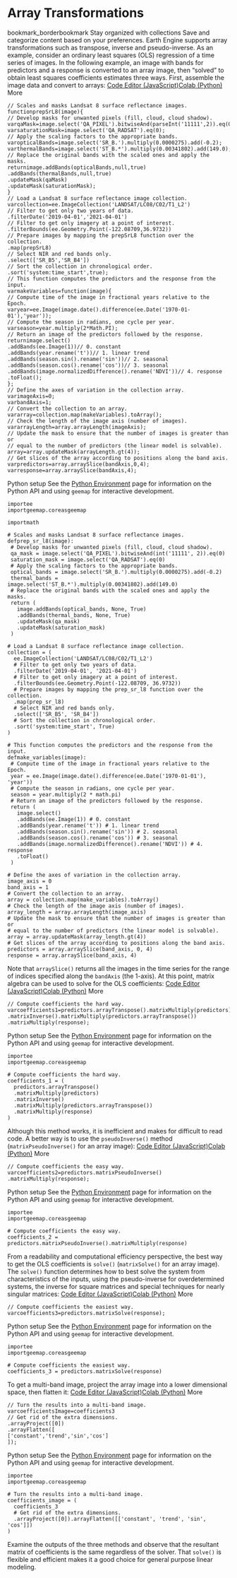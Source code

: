  
#  Array Transformations 
bookmark_borderbookmark Stay organized with collections  Save and categorize content based on your preferences.
Earth Engine supports array transformations such as transpose, inverse and pseudo-inverse. As an example, consider an ordinary least squares (OLS) regression of a time series of images. In the following example, an image with bands for predictors and a response is converted to an array image, then “solved” to obtain least squares coefficients estimates three ways. First, assemble the image data and convert to arrays:
[Code Editor (JavaScript)](https://developers.google.com/earth-engine/guides/arrays_transformations#code-editor-javascript-sample)[Colab (Python)](https://developers.google.com/earth-engine/guides/arrays_transformations#colab-python-sample) More
```
// Scales and masks Landsat 8 surface reflectance images.
functionprepSrL8(image){
// Develop masks for unwanted pixels (fill, cloud, cloud shadow).
varqaMask=image.select('QA_PIXEL').bitwiseAnd(parseInt('11111',2)).eq(0);
varsaturationMask=image.select('QA_RADSAT').eq(0);
// Apply the scaling factors to the appropriate bands.
varopticalBands=image.select('SR_B.').multiply(0.0000275).add(-0.2);
varthermalBands=image.select('ST_B.*').multiply(0.00341802).add(149.0);
// Replace the original bands with the scaled ones and apply the masks.
returnimage.addBands(opticalBands,null,true)
.addBands(thermalBands,null,true)
.updateMask(qaMask)
.updateMask(saturationMask);
}
// Load a Landsat 8 surface reflectance image collection.
varcollection=ee.ImageCollection('LANDSAT/LC08/C02/T1_L2')
// Filter to get only two years of data.
.filterDate('2019-04-01','2021-04-01')
// Filter to get only imagery at a point of interest.
.filterBounds(ee.Geometry.Point(-122.08709,36.9732))
// Prepare images by mapping the prepSrL8 function over the collection.
.map(prepSrL8)
// Select NIR and red bands only.
.select(['SR_B5','SR_B4'])
// Sort the collection in chronological order.
.sort('system:time_start',true);
// This function computes the predictors and the response from the input.
varmakeVariables=function(image){
// Compute time of the image in fractional years relative to the Epoch.
varyear=ee.Image(image.date().difference(ee.Date('1970-01-01'),'year'));
// Compute the season in radians, one cycle per year.
varseason=year.multiply(2*Math.PI);
// Return an image of the predictors followed by the response.
returnimage.select()
.addBands(ee.Image(1))// 0. constant
.addBands(year.rename('t'))// 1. linear trend
.addBands(season.sin().rename('sin'))// 2. seasonal
.addBands(season.cos().rename('cos'))// 3. seasonal
.addBands(image.normalizedDifference().rename('NDVI'))// 4. response
.toFloat();
};
// Define the axes of variation in the collection array.
varimageAxis=0;
varbandAxis=1;
// Convert the collection to an array.
vararray=collection.map(makeVariables).toArray();
// Check the length of the image axis (number of images).
vararrayLength=array.arrayLength(imageAxis);
// Update the mask to ensure that the number of images is greater than or
// equal to the number of predictors (the linear model is solvable).
array=array.updateMask(arrayLength.gt(4));
// Get slices of the array according to positions along the band axis.
varpredictors=array.arraySlice(bandAxis,0,4);
varresponse=array.arraySlice(bandAxis,4);
```
Python setup
See the [ Python Environment](https://developers.google.com/earth-engine/guides/python_install) page for information on the Python API and using `geemap` for interactive development.
```
importee
importgeemap.coreasgeemap
```
```
importmath

# Scales and masks Landsat 8 surface reflectance images.
defprep_sr_l8(image):
 # Develop masks for unwanted pixels (fill, cloud, cloud shadow).
 qa_mask = image.select('QA_PIXEL').bitwiseAnd(int('11111', 2)).eq(0)
 saturation_mask = image.select('QA_RADSAT').eq(0)
 # Apply the scaling factors to the appropriate bands.
 optical_bands = image.select('SR_B.').multiply(0.0000275).add(-0.2)
 thermal_bands = image.select('ST_B.*').multiply(0.00341802).add(149.0)
 # Replace the original bands with the scaled ones and apply the masks.
 return (
   image.addBands(optical_bands, None, True)
   .addBands(thermal_bands, None, True)
   .updateMask(qa_mask)
   .updateMask(saturation_mask)
 )

# Load a Landsat 8 surface reflectance image collection.
collection = (
  ee.ImageCollection('LANDSAT/LC08/C02/T1_L2')
  # Filter to get only two years of data.
  .filterDate('2019-04-01', '2021-04-01')
  # Filter to get only imagery at a point of interest.
  .filterBounds(ee.Geometry.Point(-122.08709, 36.9732))
  # Prepare images by mapping the prep_sr_l8 function over the collection.
  .map(prep_sr_l8)
  # Select NIR and red bands only.
  .select(['SR_B5', 'SR_B4'])
  # Sort the collection in chronological order.
  .sort('system:time_start', True)
)

# This function computes the predictors and the response from the input.
defmake_variables(image):
 # Compute time of the image in fractional years relative to the Epoch.
 year = ee.Image(image.date().difference(ee.Date('1970-01-01'), 'year'))
 # Compute the season in radians, one cycle per year.
 season = year.multiply(2 * math.pi)
 # Return an image of the predictors followed by the response.
 return (
   image.select()
   .addBands(ee.Image(1)) # 0. constant
   .addBands(year.rename('t')) # 1. linear trend
   .addBands(season.sin().rename('sin')) # 2. seasonal
   .addBands(season.cos().rename('cos')) # 3. seasonal
   .addBands(image.normalizedDifference().rename('NDVI')) # 4. response
   .toFloat()
 )

# Define the axes of variation in the collection array.
image_axis = 0
band_axis = 1
# Convert the collection to an array.
array = collection.map(make_variables).toArray()
# Check the length of the image axis (number of images).
array_length = array.arrayLength(image_axis)
# Update the mask to ensure that the number of images is greater than or
# equal to the number of predictors (the linear model is solvable).
array = array.updateMask(array_length.gt(4))
# Get slices of the array according to positions along the band axis.
predictors = array.arraySlice(band_axis, 0, 4)
response = array.arraySlice(band_axis, 4)
```

Note that `arraySlice()` returns all the images in the time series for the range of indices specified along the `bandAxis` (the 1-axis). At this point, matrix algebra can be used to solve for the OLS coefficients:
[Code Editor (JavaScript)](https://developers.google.com/earth-engine/guides/arrays_transformations#code-editor-javascript-sample)[Colab (Python)](https://developers.google.com/earth-engine/guides/arrays_transformations#colab-python-sample) More
```
// Compute coefficients the hard way.
varcoefficients1=predictors.arrayTranspose().matrixMultiply(predictors)
.matrixInverse().matrixMultiply(predictors.arrayTranspose())
.matrixMultiply(response);
```
Python setup
See the [ Python Environment](https://developers.google.com/earth-engine/guides/python_install) page for information on the Python API and using `geemap` for interactive development.
```
importee
importgeemap.coreasgeemap
```
```
# Compute coefficients the hard way.
coefficients_1 = (
  predictors.arrayTranspose()
  .matrixMultiply(predictors)
  .matrixInverse()
  .matrixMultiply(predictors.arrayTranspose())
  .matrixMultiply(response)
)
```

Although this method works, it is inefficient and makes for difficult to read code. A better way is to use the `pseudoInverse()` method (`matrixPseudoInverse()` for an array image):
[Code Editor (JavaScript)](https://developers.google.com/earth-engine/guides/arrays_transformations#code-editor-javascript-sample)[Colab (Python)](https://developers.google.com/earth-engine/guides/arrays_transformations#colab-python-sample) More
```
// Compute coefficients the easy way.
varcoefficients2=predictors.matrixPseudoInverse()
.matrixMultiply(response);
```
Python setup
See the [ Python Environment](https://developers.google.com/earth-engine/guides/python_install) page for information on the Python API and using `geemap` for interactive development.
```
importee
importgeemap.coreasgeemap
```
```
# Compute coefficients the easy way.
coefficients_2 = predictors.matrixPseudoInverse().matrixMultiply(response)
```

From a readability and computational efficiency perspective, the best way to get the OLS coefficients is `solve()` (`matrixSolve()` for an array image). The `solve()` function determines how to best solve the system from characteristics of the inputs, using the pseudo-inverse for overdetermined systems, the inverse for square matrices and special techniques for nearly singular matrices:
[Code Editor (JavaScript)](https://developers.google.com/earth-engine/guides/arrays_transformations#code-editor-javascript-sample)[Colab (Python)](https://developers.google.com/earth-engine/guides/arrays_transformations#colab-python-sample) More
```
// Compute coefficients the easiest way.
varcoefficients3=predictors.matrixSolve(response);
```
Python setup
See the [ Python Environment](https://developers.google.com/earth-engine/guides/python_install) page for information on the Python API and using `geemap` for interactive development.
```
importee
importgeemap.coreasgeemap
```
```
# Compute coefficients the easiest way.
coefficients_3 = predictors.matrixSolve(response)
```

To get a multi-band image, project the array image into a lower dimensional space, then flatten it:
[Code Editor (JavaScript)](https://developers.google.com/earth-engine/guides/arrays_transformations#code-editor-javascript-sample)[Colab (Python)](https://developers.google.com/earth-engine/guides/arrays_transformations#colab-python-sample) More
```
// Turn the results into a multi-band image.
varcoefficientsImage=coefficients3
// Get rid of the extra dimensions.
.arrayProject([0])
.arrayFlatten([
['constant','trend','sin','cos']
]);
```
Python setup
See the [ Python Environment](https://developers.google.com/earth-engine/guides/python_install) page for information on the Python API and using `geemap` for interactive development.
```
importee
importgeemap.coreasgeemap
```
```
# Turn the results into a multi-band image.
coefficients_image = (
  coefficients_3
  # Get rid of the extra dimensions.
  .arrayProject([0]).arrayFlatten([['constant', 'trend', 'sin', 'cos']])
)
```

Examine the outputs of the three methods and observe that the resultant matrix of coefficients is the same regardless of the solver. That `solve()` is flexible and efficient makes it a good choice for general purpose linear modeling.
